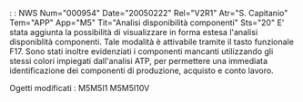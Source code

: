  :  : NWS Num="000954" Date="20050222" Rel="V2R1" Atr="S. Capitanio" Tem="APP" App="M5" Tit="Analisi disponibilità componenti" Sts="20"
E' stata aggiunta la possibilità di visualizzare in forma estesa l'analisi disponiblità componenti.
Tale modalità è attivabile tramite il tasto funzionale F17.
Sono stati inoltre evidenziati i componenti mancanti utilizzando gli stessi colori impiegati dall'analisi ATP, per permettere una immediata identificazione dei componenti di produzione, acquisto e conto lavoro.

Ogetti modificati : 
M5M5I1
M5M5I10V
